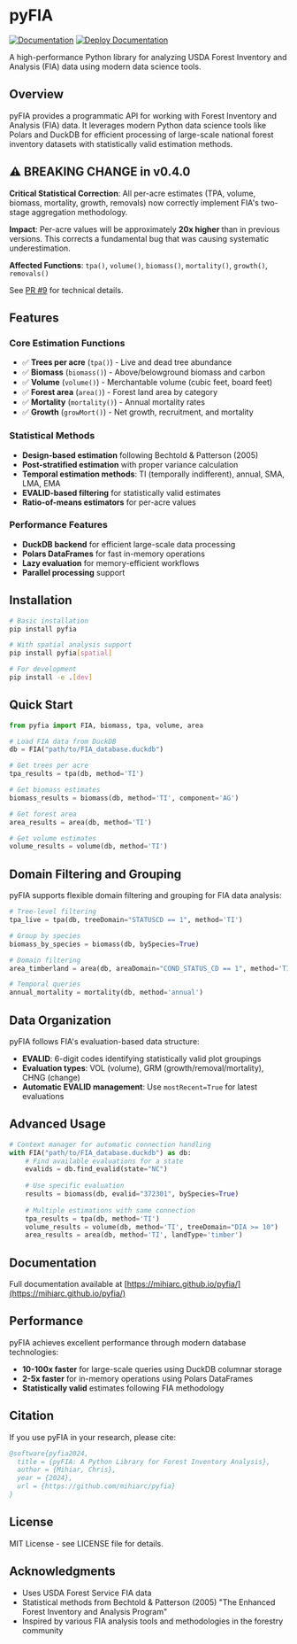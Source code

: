 # pyFIA

[![Documentation](https://img.shields.io/badge/docs-GitHub%20Pages-blue)](https://mihiarc.github.io/pyfia/)
[![Deploy Documentation](https://github.com/mihiarc/pyfia/actions/workflows/deploy-docs.yml/badge.svg)](https://github.com/mihiarc/pyfia/actions/workflows/deploy-docs.yml)

A high-performance Python library for analyzing USDA Forest Inventory and Analysis (FIA) data using modern data science tools.

## Overview

pyFIA provides a programmatic API for working with Forest Inventory and Analysis (FIA) data. It leverages modern Python data science tools like Polars and DuckDB for efficient processing of large-scale national forest inventory datasets with statistically valid estimation methods.

## ⚠️ BREAKING CHANGE in v0.4.0

**Critical Statistical Correction**: All per-acre estimates (TPA, volume, biomass, mortality, growth, removals) now correctly implement FIA's two-stage aggregation methodology.

**Impact**: Per-acre values will be approximately **20x higher** than in previous versions. This corrects a fundamental bug that was causing systematic underestimation.

**Affected Functions**: `tpa()`, `volume()`, `biomass()`, `mortality()`, `growth()`, `removals()`

See [PR #9](https://github.com/mihiarc/pyfia/pull/9) for technical details.

## Features

### Core Estimation Functions
- ✅ **Trees per acre** (`tpa()`) - Live and dead tree abundance
- ✅ **Biomass** (`biomass()`) - Above/belowground biomass and carbon  
- ✅ **Volume** (`volume()`) - Merchantable volume (cubic feet, board feet)
- ✅ **Forest area** (`area()`) - Forest land area by category
- ✅ **Mortality** (`mortality()`) - Annual mortality rates
- ✅ **Growth** (`growMort()`) - Net growth, recruitment, and mortality

### Statistical Methods
- **Design-based estimation** following Bechtold & Patterson (2005)
- **Post-stratified estimation** with proper variance calculation
- **Temporal estimation methods**: TI (temporally indifferent), annual, SMA, LMA, EMA
- **EVALID-based filtering** for statistically valid estimates
- **Ratio-of-means estimators** for per-acre values

### Performance Features
- **DuckDB backend** for efficient large-scale data processing
- **Polars DataFrames** for fast in-memory operations
- **Lazy evaluation** for memory-efficient workflows
- **Parallel processing** support

## Installation

```bash
# Basic installation
pip install pyfia

# With spatial analysis support  
pip install pyfia[spatial]

# For development
pip install -e .[dev]
```

## Quick Start

```python
from pyfia import FIA, biomass, tpa, volume, area

# Load FIA data from DuckDB
db = FIA("path/to/FIA_database.duckdb")

# Get trees per acre
tpa_results = tpa(db, method='TI')

# Get biomass estimates
biomass_results = biomass(db, method='TI', component='AG')

# Get forest area
area_results = area(db, method='TI')

# Get volume estimates
volume_results = volume(db, method='TI')
```

## Domain Filtering and Grouping

pyFIA supports flexible domain filtering and grouping for FIA data analysis:

```python
# Tree-level filtering
tpa_live = tpa(db, treeDomain="STATUSCD == 1", method='TI')

# Group by species
biomass_by_species = biomass(db, bySpecies=True)

# Domain filtering
area_timberland = area(db, areaDomain="COND_STATUS_CD == 1", method='TI')

# Temporal queries
annual_mortality = mortality(db, method='annual')
```

## Data Organization

pyFIA follows FIA's evaluation-based data structure:
- **EVALID**: 6-digit codes identifying statistically valid plot groupings
- **Evaluation types**: VOL (volume), GRM (growth/removal/mortality), CHNG (change)
- **Automatic EVALID management**: Use `mostRecent=True` for latest evaluations

## Advanced Usage

```python
# Context manager for automatic connection handling
with FIA("path/to/FIA_database.duckdb") as db:
    # Find available evaluations for a state
    evalids = db.find_evalid(state="NC")
    
    # Use specific evaluation
    results = biomass(db, evalid="372301", bySpecies=True)
    
    # Multiple estimations with same connection
    tpa_results = tpa(db, method='TI')
    volume_results = volume(db, method='TI', treeDomain="DIA >= 10")
    area_results = area(db, method='TI', landType='timber')
```

## Documentation

Full documentation available at [https://mihiarc.github.io/pyfia/](https://mihiarc.github.io/pyfia/)

## Performance

pyFIA achieves excellent performance through modern database technologies:
- **10-100x faster** for large-scale queries using DuckDB columnar storage
- **2-5x faster** for in-memory operations using Polars DataFrames
- **Statistically valid** estimates following FIA methodology

## Citation

If you use pyFIA in your research, please cite:

```bibtex
@software{pyfia2024,
  title = {pyFIA: A Python Library for Forest Inventory Analysis},
  author = {Mihiar, Chris},
  year = {2024},
  url = {https://github.com/mihiarc/pyfia}
}
```

## License

MIT License - see LICENSE file for details.

## Acknowledgments

- Uses USDA Forest Service FIA data
- Statistical methods from Bechtold & Patterson (2005) "The Enhanced Forest Inventory and Analysis Program"
- Inspired by various FIA analysis tools and methodologies in the forestry community